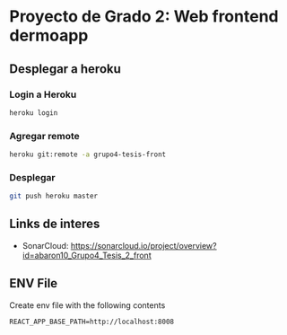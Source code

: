 # Proyecto de Grado 2: Web frontend dermoapp

## Desplegar a heroku

### Login a Heroku

```bash
heroku login
```

### Agregar remote

```bash
heroku git:remote -a grupo4-tesis-front
```

### Desplegar

```bash
git push heroku master
```

## Links de interes
- SonarCloud: https://sonarcloud.io/project/overview?id=abaron10_Grupo4_Tesis_2_front

## ENV File

Create env file with the following contents

```
REACT_APP_BASE_PATH=http://localhost:8008
```
